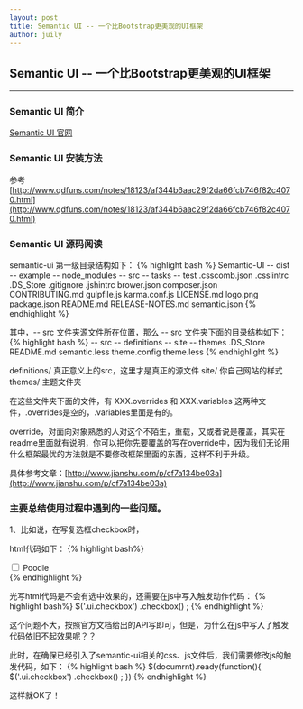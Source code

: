 ```yaml
---
layout: post
title: Semantic UI -- 一个比Bootstrap更美观的UI框架
author: juily
---
```

## Semantic UI -- 一个比Bootstrap更美观的UI框架
-----

### Semantic UI 简介

[Semantic UI 官网](http://semantic-ui.com/)

### Semantic UI 安装方法

参考[http://www.qdfuns.com/notes/18123/af344b6aac29f2da66fcb746f82c4070.html](http://www.qdfuns.com/notes/18123/af344b6aac29f2da66fcb746f82c4070.html)

### Semantic UI 源码阅读

semantic-ui 第一级目录结构如下：
{% highlight bash %}
    Semantic-UI
        -- dist
        -- example
        -- node_modules
        -- src
        -- tasks
        -- test
       .csscomb.json
       .csslintrc
       .DS_Store
       .gitignore
       .jshintrc
       brower.json
       composer.json
       CONTRIBUTING.md
       gulpfile.js
       karma.conf.js
       LICENSE.md
       logo.png
       package.json
       README.md
       RELEASE-NOTES.md
       semantic.json
{% endhighlight %}

其中，-- src 文件夹源文件所在位置，那么 -- src 文件夹下面的目录结构如下：
{% highlight bash %}
    -- src
        -- definitions
        -- site
        -- themes
        .DS_Store
        README.md
        semantic.less
        theme.config
        theme.less
{% endhighlight %}

definitions/ 真正意义上的src，这里才是真正的源文件
site/ 你自己网站的样式
themes/ 主题文件夹

在这些文件夹下面的文件，有 XXX.overrides 和 XXX.variables 这两种文件，.overrides是空的，.variables里面是有的。

override，对面向对象熟悉的人对这个不陌生，重载，又或者说是覆盖，其实在readme里面就有说明，你可以把你先要覆盖的写在override中，因为我们无论用什么框架最优的方法就是不要修改框架里面的东西，这样不利于升级。

具体参考文章：[http://www.jianshu.com/p/cf7a134be03a](http://www.jianshu.com/p/cf7a134be03a)

### 主要总结使用过程中遇到的一些问题。

1、比如说，在写复选框checkbox时，

html代码如下：
{% highlight bash%}
<div class="ui checkbox">
  <input type="checkbox">
  <label>Poodle</label>
</div>
{% endhighlight %}

光写html代码是不会有选中效果的，还需要在js中写入触发动作代码：
{% highlight bash%}
$('.ui.checkbox')
  .checkbox()
;
{% endhighlight %}

这个问题不大，按照官方文档给出的API写即可，但是，为什么在js中写入了触发代码依旧不起效果呢？？

此时，在确保已经引入了semantic-ui相关的css、js文件后，我们需要修改js的触发代码，如下：
{% highlight bash %}
$(documrnt).ready(function(){
    $('.ui.checkbox')
      .checkbox()
    ;
})
{% endhighlight %}

这样就OK了！
